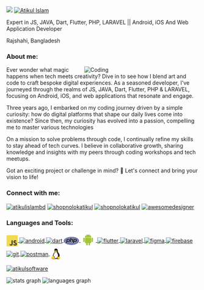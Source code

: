 <img src="https://visitor-badge.laobi.icu/badge?page_id=AtikulSoftware.AtikulSoftware&left_color=tomato&right_color=yellow&left_text=Profile%20Visitors"  />
<a align="center" href="https://www.linkedin.com/in/atikulislambd/"><img src="https://readme-typing-svg.demolab.com?font=Fira+Code&pause=1000&random=false&width=435&lines=Hi%2C+I'm+Atikul+Islam" alt="Atikul Islam" /></a>
<p> Expert in JS, JAVA, Dart, Flutter, PHP, LARAVEL || Android, iOS And Web Application Developer </p>
<p> Rajshahi, Bangladesh </p>

<h3 align="left">About me: </h3>
<img align="right" alt="Coding" width="300" src="https://cdn.dribbble.com/users/1162077/screenshots/3848914/programmer.gif">
<p>Ever wonder what magic happens when tech meets creativity? Dive in to see how I blend art and code to craft bespoke digital experiences. As a seasoned developer, I've journeyed through the realms of JS, JAVA, Dart, Flutter, PHP & LARAVEL, focusing on Android, iOS, and web applications that resonate and engage.

Three years ago, I embarked on my coding journey driven by a simple curiosity: how do digital platforms that shape our daily lives come into existence? Since then, my curiosity has evolved into a passion, compelling me to master various technologies

On a mission to solve problems through code, I continually refine my skills to stay ahead of tech curves. I believe in collaborative growth, sharing knowledge and insights with my peers through coding workshops and tech meetups.

Got an exciting project or challenge in mind? 📩 Let's connect and bring your vision to life!</p>



<h3 align="left">Connect with me:</h3>
<p align="left">
<a href="https://linkedin.com/in/atikulislambd" target="blank"><img align="center" src="https://raw.githubusercontent.com/rahuldkjain/github-profile-readme-generator/master/src/images/icons/Social/linked-in-alt.svg" alt="atikulislambd" height="30" width="40" /></a>
<a href="https://fb.com/shopnolokatikul" target="blank"><img align="center" src="https://raw.githubusercontent.com/rahuldkjain/github-profile-readme-generator/master/src/images/icons/Social/facebook.svg" alt="shopnolokatikul" height="30" width="40" /></a>
<a href="https://instagram.com/shopnolokatikul" target="blank"><img align="center" src="https://raw.githubusercontent.com/rahuldkjain/github-profile-readme-generator/master/src/images/icons/Social/instagram.svg" alt="shopnolokatikul" height="30" width="40" /></a>
<a href="https://www.youtube.com/c/awesomedesigner" target="blank"><img align="center" src="https://raw.githubusercontent.com/rahuldkjain/github-profile-readme-generator/master/src/images/icons/Social/youtube.svg" alt="awesomedesigner" height="30" width="40" /></a>
</p>

<h3 align="left">Languages and Tools:</h3>
<p align="left">
  </a> <a href="https://developer.mozilla.org/en-US/docs/Web/JavaScript" target="_blank" rel="noreferrer"> <img align="center" src="https://raw.githubusercontent.com/devicons/devicon/master/icons/javascript/javascript-original.svg" alt="javascript" width="30" height="30"/> </a> 
  <a href="https://www.java.com" target="_blank" rel="noreferrer"> <img align="center" src="https://brandslogos.com/wp-content/uploads/images/large/java-logo-1.png" alt="android" width="40" height="40"/> </a> 
  <a href="https://dart.dev" target="_blank" rel="noreferrer"> <img align="center" src="https://www.vectorlogo.zone/logos/dartlang/dartlang-icon.svg" alt="dart" width="30" height="30"/> </a>
  <a href="https://www.php.net/" target="_blank" rel="noreferrer"> <img align="center" src="https://raw.githubusercontent.com/devicons/devicon/master/icons/php/php-original.svg" alt="php" width="40" height="40"/> </a>
  <a href="https://developer.android.com" target="_blank" rel="noreferrer"> <img align="center" src="https://raw.githubusercontent.com/devicons/devicon/master/icons/android/android-original-wordmark.svg" alt="android" width="40" height="40"/> </a>
  <a href="https://flutter.dev" target="_blank" rel="noreferrer"> <img align="center" src="https://www.vectorlogo.zone/logos/flutterio/flutterio-icon.svg" alt="flutter" width="30" height="30"/> </a>  
  <a href="https://laravel.com/" target="_blank" rel="noreferrer"> <img align="center" src="https://upload.wikimedia.org/wikipedia/commons/thumb/9/9a/Laravel.svg/1969px-Laravel.svg.png" alt="laravel" width="30" height="30"/>
  <a href="https://www.figma.com/" target="_blank" rel="noreferrer"> <img align="center" src="https://www.vectorlogo.zone/logos/figma/figma-icon.svg" alt="figma" width="30" height="30"/> </a>
  <a href="https://firebase.google.com/" target="_blank" rel="noreferrer"> <img align="center" src="https://www.vectorlogo.zone/logos/firebase/firebase-icon.svg" alt="firebase" width="30" height="30"/> </a>
  <a href="https://git-scm.com/" target="_blank" rel="noreferrer"> <img align="center" src="https://www.vectorlogo.zone/logos/git-scm/git-scm-icon.svg" alt="git" width="30" height="30"/>
  <a href="https://postman.com" target="_blank" rel="noreferrer"> <img align="center" src="https://www.vectorlogo.zone/logos/getpostman/getpostman-icon.svg" alt="postman" width="30" height="30"/> </a> 
  <a href="https://www.linux.org/" target="_blank" rel="noreferrer"> <img align="center" src="https://raw.githubusercontent.com/devicons/devicon/master/icons/linux/linux-original.svg" alt="linux" width="30" height="30"/> </a> 
</p>

<p align="left"> <a href="https://github.com/ryo-ma/github-profile-trophy"><img src="https://github-profile-trophy.vercel.app/?username=atikulsoftware" alt="atikulsoftware" /></a> </p>

<div align="left">
  <img src="https://github-readme-stats.vercel.app/api?username=AtikulSoftware&hide_title=false&hide_rank=true&show_icons=true&include_all_commits=true&count_private=true&disable_animations=false&theme=default&locale=en&hide_border=false&order=1" height="150" alt="stats graph"  />
  <img src="https://github-readme-stats.vercel.app/api/top-langs?username=AtikulSoftware&locale=en&hide_title=false&layout=compact&card_width=320&langs_count=5&theme=default&hide_border=false&order=2" height="150" alt="languages graph"  />
</div>

###
